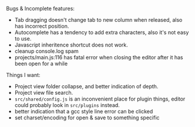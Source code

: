 Bugs & Incomplete features:
- Tab dragging doesn't change tab to new column when released, also has incorrect position.
- Autocomplete has a tendency to add extra characters, also it's not easy to use.
- Javascript inheritence shortcut does not work.
- cleanup console.log spam
- projects/main.js:116 has fatal error when closing the editor after it has been open for a while


Things I want:
- Project view folder collapse, and better indication of depth.
- Project view file search.
- ```src/shared/config.js``` is an inconvenient place for plugin things, editor could probably look in ``src/plugins`` instead.
- better indication that a gcc style line error can be clicked
- set charset/encoding for open & save to something specific 
